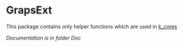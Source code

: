 GrapsExt
=====
This package contains only helper functions which are used in [k_cores](https://github.com/johnybx/k_cores.git)

*Documentation is in folder Doc*